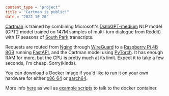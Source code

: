 ```toml
content_type = "project"
title = "Cartman is public!"
date = "2022 10 20"
```

[Cartman](https://old.doordesk.net/cartman) is trained by combining Microsoft's
[DialoGPT-medium](https://huggingface.co/microsoft/DialoGPT-medium)
NLP model (GPT2 model trained on 147M samples of multi-turn dialogue from Reddit) with 17 seasons of
[South Park](https://southparkstudios.com)
transcripts.

Requests are routed from
[Nginx](https://nginx.com)
through
[WireGuard](https://www.wireguard.com)
to a
[Raspberry Pi 4B 8GB](https://www.tomshardware.com/news/raspberry-pi-4-8gb-tested) running
[FastAPI](https://fastapi.tiangolo.com),
and the Cartman model using [PyTorch](https://pytorch.org).
It has enough RAM for more, but the CPU is pretty much at its limit. Expect it to take a few
seconds, I'm cheap. Sorry(kinda).

You can download a Docker image if you'd like to run it on your own hardware for either
[x86_64](https://old.doordesk.net/files/chatbots_api_x86_64.tar.gz)
or
[aarch64](https://old.doordesk.net/files/chatbots_api_aarch64.tar.gz).

More info [here](https://github.com/adoyle0/cartman) as well as
[example scripts](https://github.com/adoyle0/cartman/tree/master/api/test)
to talk to the docker container.

